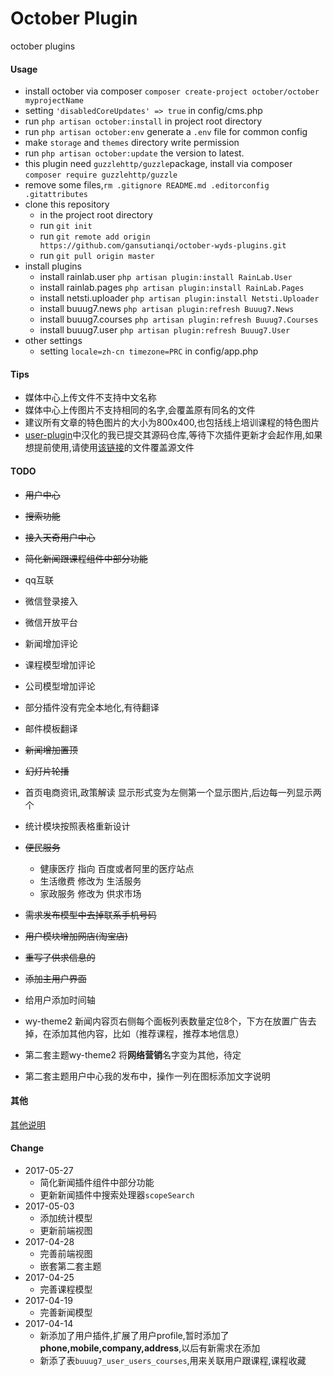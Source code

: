 # October Plugin
october plugins

#### Usage
+ install october via composer `composer create-project october/october myprojectName`
+ setting `'disabledCoreUpdates' => true` in config/cms.php
+ run `php artisan october:install` in project root directory
+ run `php artisan october:env` generate a `.env` file for common config
+ make `storage` and `themes` directory write permission
+ run `php artisan october:update` the version to latest.
+ this plugin need `guzzlehttp/guzzle`package, install via composer `composer require guzzlehttp/guzzle`
+ remove some files,`rm .gitignore README.md .editorconfig .gitattributes`
+ clone this repository
    - in the project root directory
    - run `git init`
    - run `git remote add origin https://github.com/gansutianqi/october-wyds-plugins.git`
    - run `git pull origin master`
+ install plugins
    - install rainlab.user `php artisan plugin:install RainLab.User`
    - install rainlab.pages `php artisan plugin:install RainLab.Pages`
    - install netsti.uploader `php artisan plugin:install Netsti.Uploader`
    - install buuug7.news `php artisan plugin:refresh Buuug7.News`
    - install buuug7.courses `php artisan plugin:refresh Buuug7.Courses`
    - install buuug7.user `php artisan plugin:refresh Buuug7.User`
+ other settings
    - setting `locale=zh-cn timezone=PRC` in config/app.php


#### Tips
+ 媒体中心上传文件不支持中文名称
+ 媒体中心上传图片不支持相同的名字,会覆盖原有同名的文件
+ 建议所有文章的特色图片的大小为800x400,也包括线上培训课程的特色图片
+ [user-plugin](https://github.com/rainlab/user-plugin)中汉化的我已提交其源码仓库,等待下次插件更新才会起作用,如果想提前使用,请使用[该链接](https://github.com/rainlab/user-plugin/blob/master/lang/zh-cn/lang.php)的文件覆盖源文件

#### TODO
+ ~~用户中心~~
+ ~~搜索功能~~
+ ~~接入天奇用户中心~~
+ ~~简化新闻跟课程组件中部分功能~~
+ qq互联
+ 微信登录接入
+ 微信开放平台
+ 新闻增加评论
+ 课程模型增加评论
+ 公司模型增加评论
+ 部分插件没有完全本地化,有待翻译
+ 邮件模板翻译

+ ~~新闻增加置顶~~
+ ~~幻灯片轮播~~
+ 首页电商资讯,政策解读 显示形式变为左侧第一个显示图片,后边每一列显示两个
+ 统计模块按照表格重新设计
+ ~~便民服务~~
    - 健康医疗 指向 百度或者阿里的医疗站点
    - 生活缴费 修改为 生活服务
    - 家政服务 修改为 供求市场 
+ ~~需求发布模型中去掉联系手机号码~~
+ ~~用户模块增加网店(淘宝店)~~
+ ~~重写了供求信息的~~
+ ~~添加主用户界面~~

+ 给用户添加时间轴

+ wy-theme2 新闻内容页右侧每个面板列表数量定位8个，下方在放置广告去掉，在添加其他内容，比如（推荐课程，推荐本地信息）
+ 第二套主题wy-theme2 将**网络营销**名字变为其他，待定
+ 第二套主题用户中心我的发布中，操作一列在图标添加文字说明


#### 其他
[其他说明](https://github.com/gansutianqi/october-wyds-plugins/blob/master/docs/1.md)

#### Change
+ 2017-05-27
    + 简化新闻插件组件中部分功能
    + 更新新闻插件中搜索处理器`scopeSearch`
+ 2017-05-03
    + 添加统计模型
    + 更新前端视图
+ 2017-04-28
    + 完善前端视图
    + 嵌套第二套主题
+ 2017-04-25
    + 完善课程模型
+ 2017-04-19
    + 完善新闻模型
+ 2017-04-14
    + 新添加了用户插件,扩展了用户profile,暂时添加了**phone,mobile,company,address**,以后有新需求在添加
    + 新添了表`buuug7_user_users_courses`,用来关联用户跟课程,课程收藏